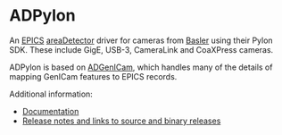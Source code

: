 ADPylon
=======
An 
[EPICS](http://www.aps.anl.gov/epics)
[areaDetector](https://github.com/areaDetector/areaDetector/blob/master/README.md)
driver for cameras from 
[Basler](http://www.baslerweb.com) using their Pylon SDK.
These include GigE, USB-3, CameraLink and CoaXPress cameras.  

ADPylon is based on [ADGenICam](https://areadetector.github.io/master/ADGenICam/ADGenICam.html), 
which handles many of the details of mapping GenICam features to EPICS records.

Additional information:
* [Documentation](https://areadetector.github.io/master/ADPylon/ADPylon.html)
* [Release notes and links to source and binary releases](RELEASE.md)
